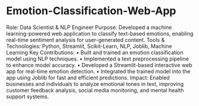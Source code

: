 # Emotion-Classification-Web-App
Role: Data Scientist & NLP Engineer
Purpose: Developed a machine learning-powered web application to classify text-based emotions, enabling real-time sentiment analysis for user-generated content.
Tools & Technologies: Python, Streamlit, Scikit-Learn, NLP, Joblib, Machine Learning
Key Contributions:
•	Built and trained an emotion classification model using NLP techniques.
•	Implemented a text preprocessing pipeline to enhance model accuracy.
•	Developed a Streamlit-based interactive web app for real-time emotion detection.
•	Integrated the trained model into the app using Joblib for fast and efficient predictions.
Impact: Enabled businesses and individuals to analyze emotional tones in text, improving customer feedback analysis, social media monitoring, and mental health support systems.
